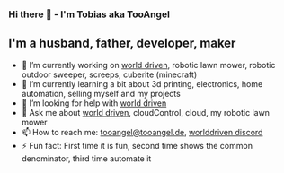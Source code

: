 ### Hi there 👋 - I'm Tobias aka TooAngel

## I'm a husband, father, developer, maker

- 🔭 I’m currently working on [world driven], robotic lawn mower, robotic outdoor sweeper, screeps, cuberite (minecraft)
- 🌱 I’m currently learning a bit about 3d printing, electronics, home automation, selling myself and my projects
- 🤔 I’m looking for help with [world driven]
- 💬 Ask me about [world driven], cloudControl, cloud, my robotic lawn mower
- 📫 How to reach me: [tooangel@tooangel.de], [worlddriven discord]
- ⚡ Fun fact: First time it is fun, second time shows the common denominator, third time automate it

[tooangel@tooangel.de]: mailto:tooangel@tooangel.de
[world driven]: https://www.worlddriven.org
[worlddriven discord]: https://discord.gg/RrGFHKb
